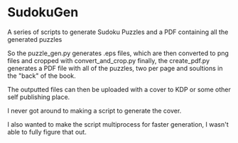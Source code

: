 # SudokuGen
A series of scripts to generate Sudoku Puzzles and a PDF containing all the generated puzzles

So the puzzle_gen.py generates .eps files, which are then converted to png files and cropped with convert_and_crop.py finally, 
the create_pdf.py generates a PDF file with all of the puzzles, two per page and soultions in the "back" of the book.

The outputted files can then be uploaded with a cover to KDP or some other self publishing place.

I never got around to making a script to generate the cover.

I also wanted to make the script multiprocess for faster generation, I wasn't able to fully figure that out.
